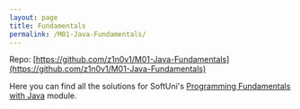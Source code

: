 ```yaml
---
layout: page
title: Fundamentals
permalink: /M01-Java-Fundamentals/
---
```


Repo: [https://github.com/z1n0v1/M01-Java-Fundamentals](https://github.com/z1n0v1/M01-Java-Fundamentals)

Here you can find all the solutions for SoftUni's [Programming Fundamentals with Java](https://softuni.bg/trainings/3446/programming-fundamentals-september-2021) module.




